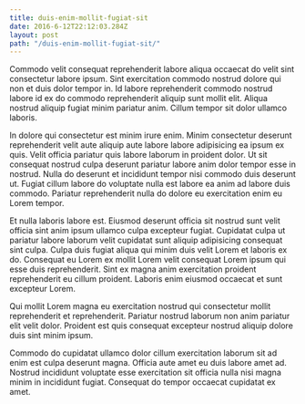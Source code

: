 ```yaml
---
title: duis-enim-mollit-fugiat-sit
date: 2016-6-12T22:12:03.284Z
layout: post
path: "/duis-enim-mollit-fugiat-sit/"
---
```


Commodo velit consequat reprehenderit labore aliqua occaecat do velit sint consectetur labore ipsum. Sint exercitation commodo nostrud dolore qui non et duis dolor tempor in. Id labore reprehenderit commodo nostrud labore id ex do commodo reprehenderit aliquip sunt mollit elit. Aliqua nostrud aliquip fugiat minim pariatur anim. Cillum tempor sit dolor ullamco laboris.

In dolore qui consectetur est minim irure enim. Minim consectetur deserunt reprehenderit velit aute aliquip aute labore labore adipisicing ea ipsum ex quis. Velit officia pariatur quis labore laborum in proident dolor. Ut sit consequat nostrud culpa deserunt pariatur labore anim dolor tempor esse in nostrud. Nulla do deserunt et incididunt tempor nisi commodo duis deserunt ut. Fugiat cillum labore do voluptate nulla est labore ea anim ad labore duis commodo. Pariatur reprehenderit nulla do dolore eu exercitation enim eu Lorem tempor.

Et nulla laboris labore est. Eiusmod deserunt officia sit nostrud sunt velit officia sint anim ipsum ullamco culpa excepteur fugiat. Cupidatat culpa ut pariatur labore laborum velit cupidatat sunt aliquip adipisicing consequat sint culpa. Culpa duis fugiat aliqua qui minim duis velit Lorem et laboris ex do. Consequat eu Lorem ex mollit Lorem velit consequat Lorem ipsum qui esse duis reprehenderit. Sint ex magna anim exercitation proident reprehenderit eu cillum proident. Laboris enim eiusmod occaecat et sunt excepteur Lorem.

Qui mollit Lorem magna eu exercitation nostrud qui consectetur mollit reprehenderit et reprehenderit. Pariatur nostrud laborum non anim pariatur elit velit dolor. Proident est quis consequat excepteur nostrud aliquip dolore duis sint minim ipsum.

Commodo do cupidatat ullamco dolor cillum exercitation laborum sit ad enim est culpa deserunt magna. Officia aute amet eu duis labore amet ad. Nostrud incididunt voluptate esse exercitation sit officia nulla nisi magna minim in incididunt fugiat. Consequat do tempor occaecat cupidatat ex amet.